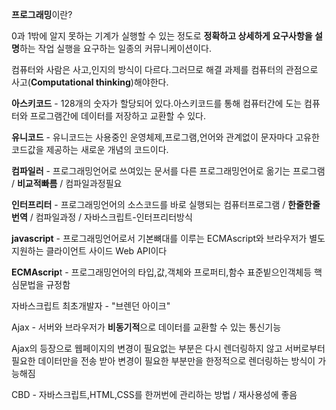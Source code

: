 **프로그래밍**이란?

0과 1밖에 알지 못하는 기계가 실행할 수 있는 정도로 **정확하고 상세하게 요구사항을 설명**하는 작업 실행을 요구하는 일종의 커뮤니케이션이다.

컴퓨터와 사람은 사고,인지의 방식이 다르다.그러므로 해결 과제를 컴퓨터의 관점으로 사고(**Computational thinking**)해야한다.



**아스키코드** - 128개의 숫자가 할당되어 있다.아스키코드를 통해 컴퓨터간에 도는 컴퓨터와 프로그램간에 데이터를 저장하고 교환할 수 있다.

**유니코드** - 유니코드는 사용중인 운영체제,프로그램,언어와 관계없이 문자마다 고유한 코드값을 제공하는 새로운 개념의 코드이다.



**컴파일러** - 프로그래밍언어로 쓰여있는 문서를 다른 프로그래밍언어로 옮기는 프로그램 / **비교적빠름** / 컴파일과정필요

**인터프리터** - 프로그래밍언어의 소스코드를 바로 실행되는 컴퓨터프로그램 / **한줄한줄번역** / 컴파일과정 / 자바스크립트-인터프리터방식



**javascript** - 프로그래밍언어로서 기본뼈대를 이루는 ECMAscript와 브라우저가 별도 지원하는 클라이언트 사이드 Web API이다

**ECMAscrip**t - 프로그래밍언어의 타입,값,객체와 프로퍼티,함수 표준빝으인객체등 핵심문법을 규정함



자바스크립트 최초개발자 - "브렌던 아이크"



Ajax - 서버와 브라우저가 **비동기적**으로 데이터를 교환할 수 있는 통신기능

Ajax의 등장으로 웹페이지의 변경이 필요없는 부분은 다시 렌더링하지 않고 서버로부터 필요한 데이터만을 전송 받아 변경이 필요한 부분만을 한정적으로 렌더링하는 방식이 가능해짐



CBD - 자바스크립트,HTML,CSS를  한꺼번에 관리하는 방법 / 재사용성에 좋음


